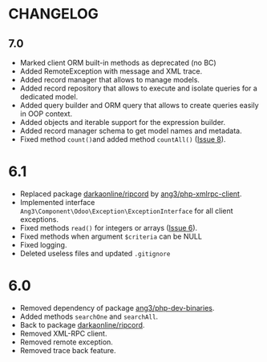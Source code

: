 CHANGELOG
=========

7.0
---

* Marked client ORM built-in methods as deprecated (no BC)
* Added RemoteException with message and XML trace.
* Added record manager that allows to manage models.
* Added record repository that allows to execute and isolate queries for a dedicated model.
* Added query builder and ORM query that allows to create queries easily in OOP context.
* Added objects and iterable support for the expression builder.
* Added record manager schema to get model names and metadata.
* Fixed method ```count()```and added method ```countAll()``` 
  ([Issue 8](#https://github.com/Ang3/php-odoo-api-client/issues/8)).

6.1
===

- Replaced package [darkaonline/ripcord](https://packagist.org/packages/DarkaOnLine/Ripcord) by
  [ang3/php-xmlrpc-client](https://packagist.org/packages/ang3/php-xmlrpc-client).
- Implemented interface ```Ang3\Component\Odoo\Exception\ExceptionInterface``` for all client exceptions.
- Fixed methods ```read()``` for integers or arrays ([Issue 6](https://github.com/Ang3/php-odoo-api-client/issues/6)).
- Fixed methods when argument ```$criteria``` can be NULL
- Fixed logging.
- Deleted useless files and updated ```.gitignore```

6.0
===

- Removed dependency of package [ang3/php-dev-binaries](https://packagist.org/packages/ang3/php-dev-binaries).
- Added methods ```searchOne``` and ```searchAll```.
- Back to package [darkaonline/ripcord](https://packagist.org/packages/DarkaOnLine/Ripcord).
- Removed XML-RPC client.
- Removed remote exception.
- Removed trace back feature.